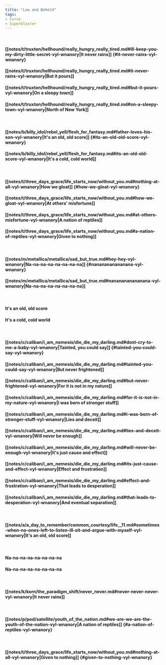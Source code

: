 ```yaml
---
title: "Low and Behold"
tags:
- Curve
- Superblaster
---
```

&nbsp;
#### [[notes/t/truxton/hellhound/really_hungry_really_tired.md#ill-keep-you-my-dirty-little-secret-vyl-wnanory|It never rains]] {#it-never-rains-vyl-wnanory}
#### [[notes/t/truxton/hellhound/really_hungry_really_tired.md#it-never-rains-vyl-wnanory|But it pours]]
#### [[notes/t/truxton/hellhound/really_hungry_really_tired.md#but-it-pours-vyl-wnanory|On a sleepy town]]
#### [[notes/t/truxton/hellhound/really_hungry_really_tired.md#on-a-sleepy-town-vyl-wnanory|North of New York]]
&nbsp;
#### [[notes/b/billy_idol/rebel_yell/flesh_for_fantasy.md#father-loves-his-son-vyl-wnanory|It's an old, old score]] {#its-an-old-old-score-vyl-wnanory}
#### [[notes/b/billy_idol/rebel_yell/flesh_for_fantasy.md#its-an-old-old-score-vyl-wnanory|It's a cold, cold world]]
&nbsp;
#### [[notes/t/three_days_grace/life_starts_now/without_you.md#nothing-at-all-vyl-wnanory|How we gloat]] {#how-we-gloat-vyl-wnanory}
#### [[notes/t/three_days_grace/life_starts_now/without_you.md#how-we-gloat-vyl-wnanory|At others' misfortune]]
#### [[notes/t/three_days_grace/life_starts_now/without_you.md#at-others-misfortune-vyl-wnanory|A nation of reptiles]]
#### [[notes/t/three_days_grace/life_starts_now/without_you.md#a-nation-of-reptiles-vyl-wnanory|Given to nothing]]
&nbsp;
#### [[notes/m/metallica/metallica/sad_but_true.md#hey-hey-vyl-wnanory|Na-na-na-na-na-na-na-na]] {#nananananananana-vyl-wnanory}
#### [[notes/m/metallica/metallica/sad_but_true.md#nananananananana-vyl-wnanory|Na-na-na-na-na-na-na-na]]
&nbsp;
#### It's an old, old score
#### It's a cold, cold world
&nbsp;
#### [[notes/c/caliban/i_am_nemesis/die_die_my_darling.md#dont-cry-to-me-a-baby-vyl-wnanory|Tainted, you could say]] {#tainted-you-could-say-vyl-wnanory}
#### [[notes/c/caliban/i_am_nemesis/die_die_my_darling.md#tainted-you-could-say-vyl-wnanory|But never frightened]]
#### [[notes/c/caliban/i_am_nemesis/die_die_my_darling.md#but-never-frightened-vyl-wnanory|For it is not in my nature]]
#### [[notes/c/caliban/i_am_nemesis/die_die_my_darling.md#for-it-is-not-in-my-nature-vyl-wnanory|I was born of stronger stuff]]
#### [[notes/c/caliban/i_am_nemesis/die_die_my_darling.md#i-was-born-of-stronger-stuff-vyl-wnanory|Lies and deceit]]
#### [[notes/c/caliban/i_am_nemesis/die_die_my_darling.md#lies-and-deceit-vyl-wnanory|Will never be enough]]
#### [[notes/c/caliban/i_am_nemesis/die_die_my_darling.md#will-never-be-enough-vyl-wnanory|It's just cause and effect]]
#### [[notes/c/caliban/i_am_nemesis/die_die_my_darling.md#its-just-cause-and-effect-vyl-wnanory|Effect and frustration]]
#### [[notes/c/caliban/i_am_nemesis/die_die_my_darling.md#effect-and-frustration-vyl-wnanory|That leads to desperation]]
#### [[notes/c/caliban/i_am_nemesis/die_die_my_darling.md#that-leads-to-desperation-vyl-wnanory|And eventual separation]]
&nbsp;
#### [[notes/a/a_day_to_remember/common_courtesy/life__11.md#sometimes-when-no-ones-left-to-listen-ill-sit-and-argue-with-myself-vyl-wnanory|It's an old, old score]]
&nbsp;
#### Na-na-na-na-na-na-na-na 
#### Na-na-na-na-na-na-na-na
&nbsp;
#### [[notes/k/korn/the_paradigm_shift/never_never.md#never-never-never-vyl-wnanory|It never rains]]
&nbsp;
#### [[notes/p/pod/satellite/youth_of_the_nation.md#we-are-we-are-the-youth-of-the-nation-vyl-wnanory|A nation of reptiles]] {#a-nation-of-reptiles-vyl-wnanory}
&nbsp;
#### [[notes/t/three_days_grace/life_starts_now/without_you.md#nothing-at-all-vyl-wnanory|Given to nothing]] {#given-to-nothing-vyl-wnanory}

